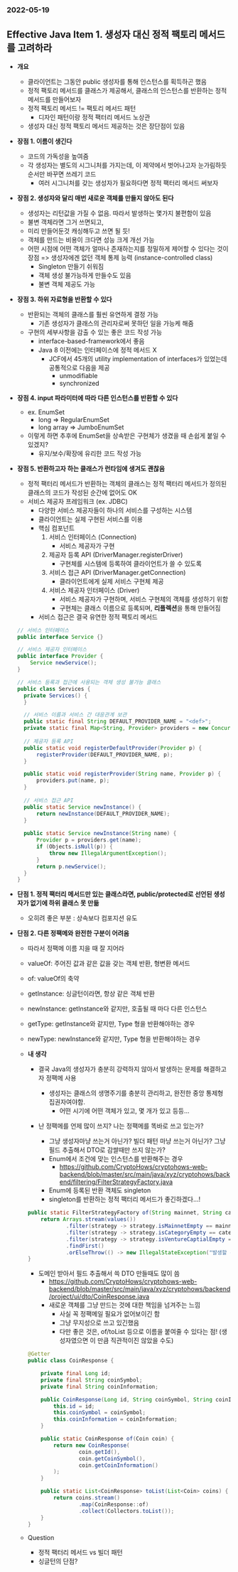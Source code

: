 ### 2022-05-19

## Effective Java Item 1. 생성자 대신 정적 팩토리 메서드를 고려하라
- **개요**
  - 클라이언트는 그동안 public 생성자를 통해 인스턴스를 획득하곤 했음
  - 정적 팩토리 메서드를 클래스가 제공해서, 클래스의 인스턴스를 반환하는 정적 메서드를 만들어보자
  - 정적 팩토리 메서드 != 팩토리 메서드 패턴
    - 디자인 패턴이랑 정적 팩터리 메서드 노상관
  - 생성자 대신 정적 팩토리 메서드 제공하는 것은 장단점이 있음

- **장점 1. 이름이 생긴다**
  - 코드의 가독성을 높여줌
  - 각 생성자는 별도의 시그니처를 가지는데, 이 제약에서 벗어나고자 눈가림하듯 순서만 바꾸면 쓰레기 코드
    - 여러 시그니처를 갖는 생성자가 필요하다면 정적 팩터리 메서드 써보자

- **장점 2. 생성자와 달리 매번 새로운 객체를 만들지 않아도 된다**
  - 생성자는 리턴값을 가질 수 없음. 따라서 발생하는 몇가지 불편함이 있음 
  - 불변 객체라면 그거 쓰면되고, 
  - 미리 만들어둔것 캐싱해두고 쓰면 될 듯!
  - 객체를 만드는 비용이 크다면 성능 크게 개선 가능
  - 어떤 시점에 어떤 객체가 얼마나 존재하는지를 정밀하게 제어할 수 있다는 것이 장점 => 생성자에겐 없던 객체 통제 능력 (instance-controlled class)
    - Singleton 만들기 쉬워짐
    - 객체 생성 불가능하게 만들수도 있음
    - 불변 객체 제공도 가능

- **장점 3. 하위 자료형을 반환할 수 있다**
  - 반환되는 객체의 클래스를 훨씬 유연하게 결정 가능
    - 기존 생성자가 클래스의 관리자로써 못하던 일을 가능케 해줌
  - 구현의 세부사항을 감출 수 있는 좋은 코드 작성 가능
    - interface-based-framework에서 좋음
    - Java 8 이전에는 인터페이스에 정적 메서드 X
      - JCF에서 45개의 utility implementation of interfaces가 있었는데 공통적으로 다음을 제공
        - unmodifiable
        - synchronized 

- **장점 4. input 파라미터에 따라 다른 인스턴스를 반환할 수 있다**
  - ex. EnumSet
    - long => RegularEnumSet
    - long array => JumboEnumSet
  - 이렇게 하면 추후에 EnumSet을 상속받은 구현체가 생겼을 때 손쉽게 붙일 수 있겠지?
    - 유지/보수/확장에 유리한 코드 작성 가능

- **장점 5. 반환하고자 하는 클래스가 런타임에 생겨도 괜찮음**
  - 정적 팩터리 메서드가 반환하는 객체의 클래스는 정적 팩터리 메서드가 정의된 클래스의 코드가 작성된 순간에 없어도 OK
  - 서비스 제공자 프레임워크 (ex. JDBC)
    - 다양한 서비스 제공자들이 하나의 서비스를 구성하는 시스템
    - 클라이언트는 실제 구현된 서비스를 이용
    - 핵심 컴포넌트
      1. 서비스 인터페이스 (Connection)
         - 서비스 제공자가 구현
      2. 제공자 등록 API (DriverManager.registerDriver)
         - 구현체를 시스템에 등록하여 클라이언트가 쓸 수 있도록
      3. 서비스 접근 API (DriverManager.getConnection)
         - 클라이언트에게 실제 서비스 구현체 제공
      4. 서비스 제공자 인터페이스 (Driver)
         - 서비스 제공자가 구현하며, 서비스 구현체의 객체를 생성하기 위함
         - 구현체는 클래스 이름으로 등록되며, **리플렉션**을 통해 만들어짐
    - 서비스 접근은 결국 유연한 정적 팩토리 메서드
  ```java
  // 서비스 인터페이스
  public interface Service {}
  
  // 서비스 제공자 인터페이스
  public interface Provider {
      Service newService();
  }
  
  // 서비스 등록과 접근에 사용되는 객체 생성 불가능 클래스
  public class Services {
    private Services() {
    }
  
    // 서비스 이름과 서비스 간 대응관계 보관
    public static final String DEFAULT_PROVIDER_NAME = "<def>";
    private static final Map<String, Provider> providers = new ConcurrentHashMap<String, Provider>();
    
    // 제공자 등록 API
    public static void registerDefaultProvider(Provider p) {
        registerProvider(DEFAULT_PROVIDER_NAME, p);
    }
  
    public static void registerProvider(String name, Provider p) {
        providers.put(name, p);
    }
    
    // 서비스 접근 API
    public static Service newInstance() {
        return newInstance(DEFAULT_PROVIDER_NAME);
    }
    
    public static Service newInstance(String name) {
        Provider p = providers.get(name);
        if (Objects.isNull(p)) {
            throw new IllegalArgumentException();
        }
        return p.newService();
    }
  }
  ```
  
- **단점 1. 정적 팩터리 메서드만 있는 클래스라면, public/protected로 선언된 생성자가 없기에 하위 클래스 못 만듦**
  - 오히려 좋은 부분 : 상속보다 컴포지션 유도

- **단점 2. 다른 정팩메와 완전한 구분이 어려움**
  - 따라서 정팩메 이름 지을 때 잘 지어라
  - valueOf: 주어진 값과 같은 값을 갖는 객체 반환, 형변환 메서드
  - of: valueOf의 축약
  - getInstance: 싱글턴이라면, 항상 같은 객체 반환
  - newInstance: getInstance와 같지만,  호출될 때 마다 다른 인스턴스
  - getType: getInstance와 같지만, Type 형을 반환해야하는 경우
  - newType: newInstance와 같지만, Type 형을 반환해야하는 경우

  - **내 생각**
    - 결국 Java의 생성자가 충분히 강력하지 않아서 발생하는 문제를 해결하고자 정팩메 사용
      - 생성자는 클래스의 생명주기를 충분히 관리하고, 완전한 중앙 통제형 집권자여야함. 
        - 어떤 시기에 어떤 객체가 있고, 몇 개가 있고 등등...

    - 난 정팩메를 언제 많이 쓰지? 나는 정팩메를 똑바로 쓰고 있는가?
      - 그냥 생성자마냥 쓰는거 아닌가? 빌더 패턴 마냥 쓰는거 아닌가? 그냥 필드 추출해서 DTO로 감쌀때만 쓰지 않는가?
      - Enum에서 조건에 맞는 인스턴스를 반환해주는 경우
        - https://github.com/CryptoHows/cryptohows-web-backend/blob/master/src/main/java/xyz/cryptohows/backend/filtering/FilterStrategyFactory.java
      - Enum에 등록된 반환 객체도 singleton
      - singleton를 반환하는 정적 팩터리 메서드가 좋긴하겠다...!
    ```java
    public static FilterStrategyFactory of(String mainnet, String category, String ventureCapital) {
        return Arrays.stream(values())
                .filter(strategy -> strategy.isMainnetEmpty == mainnet.isEmpty())
                .filter(strategy -> strategy.isCategoryEmpty == category.isEmpty())
                .filter(strategy -> strategy.isVentureCaptialEmpty == ventureCapital.isEmpty())
                .findFirst()
                .orElseThrow(() -> new IllegalStateException("발생할 수 없는 로직입니다."));
    }
    ```
    - 도메인 받아서 필드 추출해서 쓱 DTO 만들때도 많이 씀
      - https://github.com/CryptoHows/cryptohows-web-backend/blob/master/src/main/java/xyz/cryptohows/backend/project/ui/dto/CoinResponse.java
      - 새로운 객체를 그냥 만드는 것에 대한 책임을 넘겨주는 느낌
        - 사실 꼭 정팩메일 필요가 없어보이긴 함
        - 그냥 무지성으로 쓰고 있긴했음
        - 다만 좋은 것은, of/toList 등으로 이름을 붙여줄 수 있다는 점! (생성자였으면 이 만큼 직관적이진 않았을 수도)
    ```java
    @Getter
    public class CoinResponse {
  
        private final Long id;
        private final String coinSymbol;
        private final String coinInformation;
  
        public CoinResponse(Long id, String coinSymbol, String coinInformation) {
            this.id = id;
            this.coinSymbol = coinSymbol;
            this.coinInformation = coinInformation;
        }
  
        public static CoinResponse of(Coin coin) {
            return new CoinResponse(
                    coin.getId(),
                    coin.getCoinSymbol(),
                    coin.getCoinInformation()
            );
        }
  
        public static List<CoinResponse> toList(List<Coin> coins) {
            return coins.stream()
                    .map(CoinResponse::of)
                    .collect(Collectors.toList());
        }
    }
    ```

  - Question 
    - 정적 팩터리 메서드 vs 빌더 패턴
    - 싱글턴의 단점?
